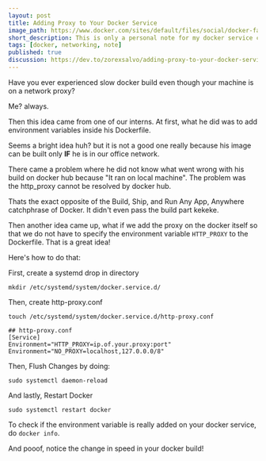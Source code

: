 ```yaml
---
layout: post
title: Adding Proxy to Your Docker Service
image_path: https://www.docker.com/sites/default/files/social/docker-facebook-share.png
short_description: This is only a personal note for my docker service configuration in office network proxy.
tags: [docker, networking, note]
published: true
discussion: https://dev.to/zorexsalvo/adding-proxy-to-your-docker-service/comments
---
```


Have you ever experienced slow docker build even though your machine is on a network proxy?

Me? always.

Then this idea came from one of our interns. At first, what he did was to add environment variables inside his Dockerfile.

Seems a bright idea huh? but it is not a good one really because his image can be built only __IF__ he is in our office network.

There came a problem where he did not know what went wrong with his build on docker hub because "It ran on local machine". The problem was the http_proxy cannot be resolved by docker hub.

Thats the exact opposite of the Build, Ship, and Run Any App, Anywhere catchphrase of Docker. It didn't even pass the build part kekeke.

Then another idea came up, what if we add the proxy on the docker itself so that we do not have to specify the environment variable `HTTP_PROXY` to the Dockerfile. That is a great idea!

Here's how to do that:

First, create a systemd drop in directory
```
mkdir /etc/systemd/system/docker.service.d/
```

Then, create http-proxy.conf
```
touch /etc/systemd/system/docker.service.d/http-proxy.conf

## http-proxy.conf
[Service]
Environment="HTTP_PROXY=ip.of.your.proxy:port"
Environment="NO_PROXY=localhost,127.0.0.0/8"

```
Then, Flush Changes by doing:
```
sudo systemctl daemon-reload
```

And lastly, Restart Docker
```
sudo systemctl restart docker
```
To check if the environment variable is really added on your docker service, do `docker info`.

And pooof, notice the change in speed in your docker build!
